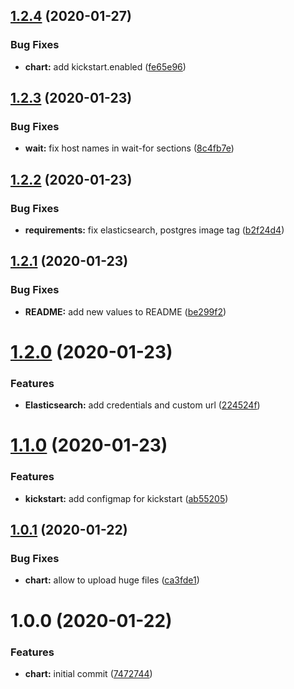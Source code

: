 ## [1.2.4](https://github.com/ninjaneers-team/fusionauth/compare/v1.2.3...v1.2.4) (2020-01-27)


### Bug Fixes

* **chart:** add kickstart.enabled ([fe65e96](https://github.com/ninjaneers-team/fusionauth/commit/fe65e966626a7a5c5879921a396f5c8532234f65))

## [1.2.3](https://github.com/ninjaneers-team/fusionauth/compare/v1.2.2...v1.2.3) (2020-01-23)


### Bug Fixes

* **wait:** fix host names in wait-for sections ([8c4fb7e](https://github.com/ninjaneers-team/fusionauth/commit/8c4fb7e61b9cc4bd5487001973e2c23736207c91))

## [1.2.2](https://github.com/ninjaneers-team/fusionauth/compare/v1.2.1...v1.2.2) (2020-01-23)


### Bug Fixes

* **requirements:** fix elasticsearch, postgres image tag ([b2f24d4](https://github.com/ninjaneers-team/fusionauth/commit/b2f24d4993b1ba5d64b82dd7524443ed980fc98f))

## [1.2.1](https://github.com/ninjaneers-team/fusionauth/compare/v1.2.0...v1.2.1) (2020-01-23)


### Bug Fixes

* **README:** add new values to README ([be299f2](https://github.com/ninjaneers-team/fusionauth/commit/be299f2847e9f66079dba42db4b0c28c64a48529))

# [1.2.0](https://github.com/ninjaneers-team/fusionauth/compare/v1.1.0...v1.2.0) (2020-01-23)


### Features

* **Elasticsearch:** add credentials and custom url ([224524f](https://github.com/ninjaneers-team/fusionauth/commit/224524f1089907ea12d2365253217b65299f01e2))

# [1.1.0](https://github.com/ninjaneers-team/fusionauth/compare/v1.0.1...v1.1.0) (2020-01-23)


### Features

* **kickstart:** add configmap for kickstart ([ab55205](https://github.com/ninjaneers-team/fusionauth/commit/ab55205cdbcab1e7541c82321164b4dcb3f9b119))

## [1.0.1](https://github.com/ninjaneers-team/fusionauth/compare/v1.0.0...v1.0.1) (2020-01-22)


### Bug Fixes

* **chart:** allow to upload huge files ([ca3fde1](https://github.com/ninjaneers-team/fusionauth/commit/ca3fde129ef55030aa1a9fe05260bac43fefaefe))

# 1.0.0 (2020-01-22)


### Features

* **chart:** initial commit ([7472744](https://github.com/ninjaneers-team/fusionauth/commit/7472744439420beed7bec5912e488d3fc62613da))
